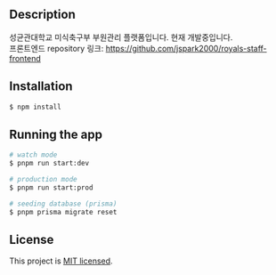 ## Description

성균관대학교 미식축구부 부원관리 플랫폼입니다. 현재 개발중입니다.<br>
프론트엔드 repository 링크: https://github.com/jspark2000/royals-staff-frontend

## Installation

```bash
$ npm install
```

## Running the app

```bash
# watch mode
$ pnpm run start:dev

# production mode
$ pnpm run start:prod

# seeding database (prisma)
$ pnpm prisma migrate reset
```

## License

This project is [MIT licensed](LICENSE).
